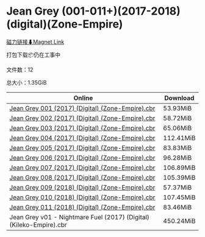 # Jean Grey (001-011+)(2017-2018)(digital)(Zone-Empire)

[磁力链接⬇Magnet Link](magnet:?xt=urn:btih:1c0130b0a6f602b476e8e1bdebfe7d1ff0e59a2d&dn=Jean%20Grey%20%28001-011%2B%29%282017-2018%29%28digital%29%28Zone-Empire%29)

打包下载📦仍在工事中

文件数：12

总大小：1.35GiB

Online | Download
--- | ---
[Jean Grey 001 (2017) (Digital) (Zone-Empire).cbr](https://github.com/alicewish/markdown/blob/master/comic/Jean-Grey-001-2017-Digital-Zone-Empire-cbr.md) | 53.93MiB
[Jean Grey 002 (2017) (Digital) (Zone-Empire).cbr](https://github.com/alicewish/markdown/blob/master/comic/Jean-Grey-002-2017-Digital-Zone-Empire-cbr.md) | 58.72MiB
[Jean Grey 003 (2017) (Digital) (Zone-Empire).cbr](https://github.com/alicewish/markdown/blob/master/comic/Jean-Grey-003-2017-Digital-Zone-Empire-cbr.md) | 65.06MiB
[Jean Grey 004 (2017) (Digital) (Zone-Empire).cbr](https://github.com/alicewish/markdown/blob/master/comic/Jean-Grey-004-2017-Digital-Zone-Empire-cbr.md) | 112.41MiB
[Jean Grey 005 (2017) (Digital) (Zone-Empire).cbr](https://github.com/alicewish/markdown/blob/master/comic/Jean-Grey-005-2017-Digital-Zone-Empire-cbr.md) | 83.83MiB
[Jean Grey 006 (2017) (Digital) (Zone-Empire).cbr](https://github.com/alicewish/markdown/blob/master/comic/Jean-Grey-006-2017-Digital-Zone-Empire-cbr.md) | 96.28MiB
[Jean Grey 007 (2017) (Digital) (Zone-Empire).cbr](https://github.com/alicewish/markdown/blob/master/comic/Jean-Grey-007-2017-Digital-Zone-Empire-cbr.md) | 106.89MiB
[Jean Grey 008 (2017) (Digital) (Zone-Empire).cbr](https://github.com/alicewish/markdown/blob/master/comic/Jean-Grey-008-2017-Digital-Zone-Empire-cbr.md) | 105.39MiB
[Jean Grey 009 (2018) (Digital) (Zone-Empire).cbr](https://github.com/alicewish/markdown/blob/master/comic/Jean-Grey-009-2018-Digital-Zone-Empire-cbr.md) | 57.37MiB
[Jean Grey 010 (2018) (Digital) (Zone-Empire).cbr](https://github.com/alicewish/markdown/blob/master/comic/Jean-Grey-010-2018-Digital-Zone-Empire-cbr.md) | 107.45MiB
[Jean Grey 011 (2018) (Digital) (Zone-Empire).cbr](https://github.com/alicewish/markdown/blob/master/comic/Jean-Grey-011-2018-Digital-Zone-Empire-cbr.md) | 83.46MiB
Jean Grey v01 - Nightmare Fuel (2017) (Digital) (Kileko-Empire).cbr | 450.24MiB